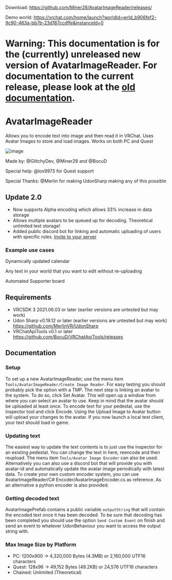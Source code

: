 Download: https://github.com/Miner28/AvatarImageReader/releases/

Demo world: https://vrchat.com/home/launch?worldId=wrld_b906fef2-9c90-463a-bb7b-23d187ccdffe&instanceId=0

# Warning: This documentation is for the (currently) unreleased new version of AvatarImageReader. For documentation to the current release, please look at the [old documentation](https://github.com/Miner28/AvatarImageReader/tree/96751f6b3ccd6fb95d401213f5a34c64a7a50de8).

# AvatarImageReader
Allows you to encode text into image and then read it in VRChat. Uses Avatar Images to store and load images.
Works on both PC and Quest

![image](https://user-images.githubusercontent.com/24632962/149594640-bf687e49-7c29-40b2-82d1-1d378bf50477.png)

Made by: @GlitchyDev, @Miner28 and @BocuD

Special help: @lox9973 for Quest support

Special Thanks: @Merlin for making UdonSharp making any of this possible

## Update 2.0
- Now supports Alpha encoding which allows 33% increase in data storage
- Allows multiple avatars to be queued up for decoding. Theoretical unlimited text storage!
- Added public discord bot for linking and automatic uploading of users with specific roles. [Invite to your server](https://discord.com/api/oauth2/authorize?client_id=938573401201721425&permissions=2147600448&scope=bot%20applications.commands)

### Example use cases
Dynamically updated calendar

Any text in your world that you want to edit without re-uploading

Automated Supporter board


## Requirements
- VRCSDK 3 2021.06.03 or later (earlier versions are untested but may work)
- Udon Sharp v0.19.12 or later (earlier versions are untested but may work) https://github.com/MerlinVR/UdonSharp
- VRChatApiTools v0.1 or later https://github.com/BocuD/VRChatApiTools/releases

## Documentation
### Setup
To set up a new AvatarImageReader, use the menu item `Tools/AvatarImageReader/Create Image Reader`. For easy testing you should probably pick the option with a TMP. The next step is linking an avatar to the system. To do so, click Set Avatar. This will open up a window from where you can select an avatar to use. Keep in mind that the avatar should be uploaded at least once. To encode text for your pedestal, use the inspector tool and click Encode. Using the Upload Image to Avatar button will upload your changes to the avatar. If you now launch a local test client, your text should load in game.

### Updating text
The easiest way to update the text contents is to just use the inspector for an existing pedestal. You can change the text in here, reencode and then reupload. The menu item `Tools/Avatar Image Encoder` can also be used. Alternatively you can also use a discord bot that will provide you with avatar-id and automatically update the avatar image periodically with latest data. To create your own custom encoder system, you can use AvatarImageReader/C# Encoder/AvatarImageEncoder.cs as reference. As an alternative a python encoder is also provided.

### Getting decoded text
AvatarImagePrefab contains a public variable `outputString` that will contain the encoded text once it has been decoded. To be sure that decoding has been completed you should use the option `Send Custom Event` on finish and send an event to whatever UdonBehaviour you want to access the output string with.

### Max Image Size by Platform
- PC: 1200x900 -> 4,320,000 Bytes (4.3MB) or 2,160,000 UTF16 characters
- Quest: 128x96 -> 49,152 Bytes (49.2KB) or 24,576 UTF16 characters
- Chained: Unlimited (Theoretical)
